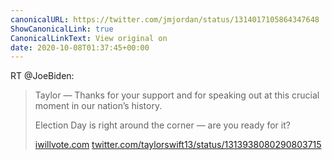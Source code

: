 ```yaml
---
canonicalURL: https://twitter.com/jmjordan/status/1314017105864347648
ShowCanonicalLink: true
CanonicalLinkText: View original on
date: 2020-10-08T01:37:45+00:00
---
```

RT @JoeBiden:
> Taylor — Thanks for your support and for speaking out at this crucial moment in our nation’s history.
> 
> Election Day is right around the corner — are you ready for it? 
> 
> [iwillvote.com](http://iwillvote.com) [twitter.com/taylorswift13/status/1313938080290803715](https://twitter.com/taylorswift13/status/1313938080290803715)